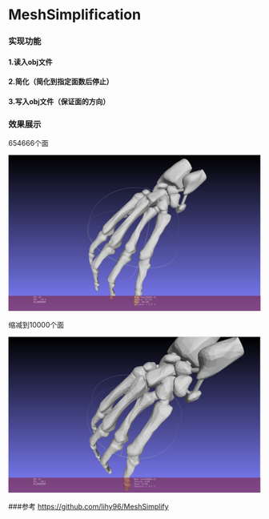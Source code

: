 # MeshSimplification

### 实现功能

#### 1.读入obj文件

#### 2.简化（简化到指定面数后停止）

#### 3.写入obj文件（保证面的方向）

### 效果展示

654666个面

![image-20220104134850619](image-20220104134850619.png)

缩减到10000个面

![image-20220104133258184](image-20220104133258184.png)

###参考
https://github.com/lihy96/MeshSimplify
